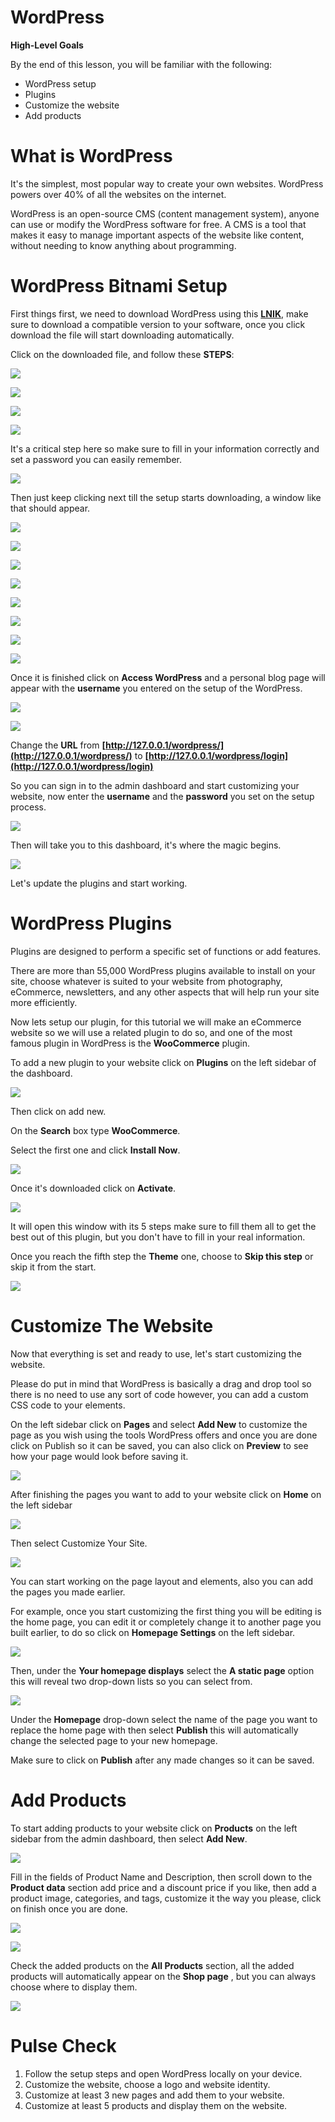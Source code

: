 # **WordPress**

**High-Level Goals**

By the end of this lesson, you will be familiar with the following:

- WordPress setup
- Plugins
- Customize the website
- Add products

# **What is WordPress**

It&#39;s the simplest, most popular way to create your own websites. WordPress powers over 40% of all the websites on the internet.

WordPress is an open-source CMS (content management system), anyone can use or modify the WordPress software for free.
A CMS is a tool that makes it easy to manage important aspects of the website like content, without needing to know anything about programming.

# **WordPress Bitnami Setup**

First things first, we need to download WordPress using this **[LNIK](https://bitnami.com/stack/wordpress/installer)**, make sure to download a compatible version to your software, once you click download the file will start downloading automatically.

Click on the downloaded file, and follow these **STEPS**:

![](./illustrations/W22D04_Install_WordPress/1.png)

![](./illustrations/W22D04_Install_WordPress/2.png)

![](./illustrations/W22D04_Install_WordPress/3.png)

![](./illustrations/W22D04_Install_WordPress/4.png)

It's a critical step here so make sure to fill in your information correctly and set a password you can easily remember.

![](./illustrations/W22D04_Install_WordPress/5-credentials.png)

Then just keep clicking next till the setup starts downloading, a window like that should appear.

![](./illustrations/W22D04_Install_WordPress/6.png)

![](./illustrations/W22D04_Install_WordPress/7.png)

![](./illustrations/W22D04_Install_WordPress/8.png)

![](./illustrations/W22D04_Install_WordPress/9.png)

![](./illustrations/W22D04_Install_WordPress/10.png)

![](./illustrations/W22D04_Install_WordPress/11.png)

![](./illustrations/W22D04_Install_WordPress/12.png)

![](./illustrations/W22D04_Install_WordPress/13.png)

Once it is finished click on **Access WordPress** and a personal blog page will appear with the **username** you entered on the setup of the WordPress.

![](./illustrations/W22D04_Install_WordPress/14.png)

![](./illustrations/W22D04_Install_WordPress/15.png)

Change the **URL** from **[http://127.0.0.1/wordpress/](http://127.0.0.1/wordpress/)** to **[http://127.0.0.1/wordpress/login](http://127.0.0.1/wordpress/login)**

So you can sign in to the admin dashboard and start customizing your website, now enter the **username** and the **password** you set on the setup process.

![](./illustrations/W22D04_Install_WordPress/16-login.png)

Then will take you to this dashboard, it&#39;s where the magic begins.

![](./illustrations/W22D04_Install_WordPress/17-dashboard.png)

Let&#39;s update the plugins and start working.

# **WordPress Plugins**

Plugins are designed to perform a specific set of functions or add features.

There are more than 55,000 WordPress plugins available to install on your site, choose whatever is suited to your website from photography, eCommerce, newsletters, and any other aspects that will help run your site more efficiently.

Now lets setup our plugin, for this tutorial we will make an eCommerce website so we will use a related plugin to do so, and one of the most famous plugin in WordPress is the **WooCommerce** plugin.

To add a new plugin to your website click on **Plugins** on the left sidebar of the dashboard.

![](./illustrations/W22D04_Install_WordPress/a.plugin-1.png)

Then click on add new.

On the **Search** box type **WooCommerce**.

Select the first one and click **Install Now**.

![](./illustrations/W22D04_Install_WordPress/a.plugin-2.png)

Once it&#39;s downloaded click on **Activate**.

![](./illustrations/W22D04_Install_WordPress/a.plugin-3.png)

It will open this window with its 5 steps make sure to fill them all to get the best out of this plugin, but you don&#39;t have to fill in your real information.

Once you reach the fifth step the **Theme** one, choose to **Skip this step** or skip it from the start.

![](./illustrations/W22D04_Install_WordPress/a.plugin-4.png)

# **Customize The Website**

Now that everything is set and ready to use, let&#39;s start customizing the website.

Please do put in mind that WordPress is basically a drag and drop tool so there is no need to use any sort of code however, you can add a custom CSS code to your elements.

On the left sidebar click on **Pages** and select **Add New** to customize the page as you wish using the tools WordPress offers and once you are done click on Publish so it can be saved, you can also click on **Preview** to see how your page would look before saving it.

![](./illustrations/W22D04_Install_WordPress/b.customize-1.png)

After finishing the pages you want to add to your website click on **Home** on the left sidebar

![](./illustrations/W22D04_Install_WordPress/b.customize-2.png)

Then select Customize Your Site.

![](./illustrations/W22D04_Install_WordPress/b.customize-3.png)

You can start working on the page layout and elements, also you can add the pages you made earlier.

For example, once you start customizing the first thing you will be editing is the home page, you can edit it or completely change it to another page you built earlier, to do so click on **Homepage Settings** on the left sidebar.

![](./illustrations/W22D04_Install_WordPress/b.customize-4.png)

Then, under the **Your homepage displays** select the **A static page** option this will reveal two drop-down lists so you can select from.

![](./illustrations/W22D04_Install_WordPress/b.customize-5.png)

Under the **Homepage** drop-down select the name of the page you want to replace the home page with then select **Publish** this will automatically change the selected page to your new homepage.

Make sure to click on **Publish** after any made changes so it can be saved.

# **Add Products**

To start adding products to your website click on **Products** on the left sidebar from the admin dashboard, then select **Add New**.

![](./illustrations/W22D04_Install_WordPress/c.product-1.png)

Fill in the fields of Product Name and Description, then scroll down to the **Product data** section add price and a discount price if you like, then add a product image, categories, and tags, customize it the way you please, click on finish once you are done.

![](./illustrations/W22D04_Install_WordPress/c.product-2.png)

![](./illustrations/W22D04_Install_WordPress/c.product-3.png)

Check the added products on the **All Products** section, all the added products will automatically appear on the **Shop page** , but you can always choose where to display them.

![](./illustrations/W22D04_Install_WordPress/c.product-4.png)

# **Pulse Check**

1. Follow the setup steps and open WordPress locally on your device.
2. Customize the website, choose a logo and website identity.
3. Customize at least 3 new pages and add them to your website.
4. Customize at least 5 products and display them on the website.
